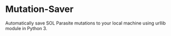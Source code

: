 # Mutation-Saver
Automatically save SOL Parasite mutations to your local machine using urllib module in Python 3.
